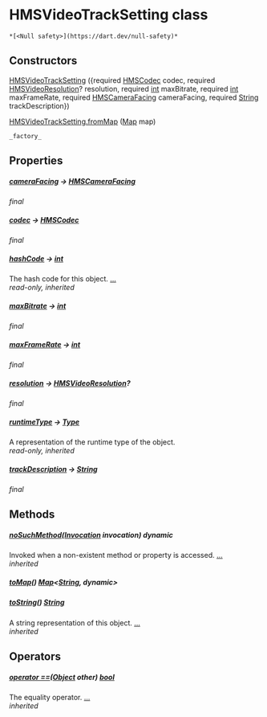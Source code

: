 


# HMSVideoTrackSetting class






    *[<Null safety>](https://dart.dev/null-safety)*






## Constructors

[HMSVideoTrackSetting](../model_hms_video_track_setting/HMSVideoTrackSetting/HMSVideoTrackSetting.md) ({required [HMSCodec](../enum_hms_codec/HMSCodec-class.md) codec, required [HMSVideoResolution](../model_hms_video_resolution/HMSVideoResolution-class.md)? resolution, required [int](https://api.flutter.dev/flutter/dart-core/int-class.html) maxBitrate, required [int](https://api.flutter.dev/flutter/dart-core/int-class.html) maxFrameRate, required [HMSCameraFacing](../enum_hms_camera_facing/HMSCameraFacing-class.md) cameraFacing, required [String](https://api.flutter.dev/flutter/dart-core/String-class.html) trackDescription})

    

[HMSVideoTrackSetting.fromMap](../model_hms_video_track_setting/HMSVideoTrackSetting/HMSVideoTrackSetting.fromMap.md) ([Map](https://api.flutter.dev/flutter/dart-core/Map-class.html) map)

    _factory_


## Properties

##### [cameraFacing](../model_hms_video_track_setting/HMSVideoTrackSetting/cameraFacing.md) &#8594; [HMSCameraFacing](../enum_hms_camera_facing/HMSCameraFacing-class.md)



   
_final_



##### [codec](../model_hms_video_track_setting/HMSVideoTrackSetting/codec.md) &#8594; [HMSCodec](../enum_hms_codec/HMSCodec-class.md)



   
_final_



##### [hashCode](https://api.flutter.dev/flutter/dart-core/Object/hashCode.html) &#8594; [int](https://api.flutter.dev/flutter/dart-core/int-class.html)



The hash code for this object. [...](https://api.flutter.dev/flutter/dart-core/Object/hashCode.html)  
_read-only, inherited_



##### [maxBitrate](../model_hms_video_track_setting/HMSVideoTrackSetting/maxBitrate.md) &#8594; [int](https://api.flutter.dev/flutter/dart-core/int-class.html)



   
_final_



##### [maxFrameRate](../model_hms_video_track_setting/HMSVideoTrackSetting/maxFrameRate.md) &#8594; [int](https://api.flutter.dev/flutter/dart-core/int-class.html)



   
_final_



##### [resolution](../model_hms_video_track_setting/HMSVideoTrackSetting/resolution.md) &#8594; [HMSVideoResolution](../model_hms_video_resolution/HMSVideoResolution-class.md)?



   
_final_



##### [runtimeType](https://api.flutter.dev/flutter/dart-core/Object/runtimeType.html) &#8594; [Type](https://api.flutter.dev/flutter/dart-core/Type-class.html)



A representation of the runtime type of the object.   
_read-only, inherited_



##### [trackDescription](../model_hms_video_track_setting/HMSVideoTrackSetting/trackDescription.md) &#8594; [String](https://api.flutter.dev/flutter/dart-core/String-class.html)



   
_final_




## Methods

##### [noSuchMethod](https://api.flutter.dev/flutter/dart-core/Object/noSuchMethod.html)([Invocation](https://api.flutter.dev/flutter/dart-core/Invocation-class.html) invocation) dynamic



Invoked when a non-existent method or property is accessed. [...](https://api.flutter.dev/flutter/dart-core/Object/noSuchMethod.html)  
_inherited_



##### [toMap](../model_hms_video_track_setting/HMSVideoTrackSetting/toMap.md)() [Map](https://api.flutter.dev/flutter/dart-core/Map-class.html)&lt;[String](https://api.flutter.dev/flutter/dart-core/String-class.html), dynamic>



   




##### [toString](https://api.flutter.dev/flutter/dart-core/Object/toString.html)() [String](https://api.flutter.dev/flutter/dart-core/String-class.html)



A string representation of this object. [...](https://api.flutter.dev/flutter/dart-core/Object/toString.html)  
_inherited_




## Operators

##### [operator ==](https://api.flutter.dev/flutter/dart-core/Object/operator_equals.html)([Object](https://api.flutter.dev/flutter/dart-core/Object-class.html) other) [bool](https://api.flutter.dev/flutter/dart-core/bool-class.html)



The equality operator. [...](https://api.flutter.dev/flutter/dart-core/Object/operator_equals.html)  
_inherited_











